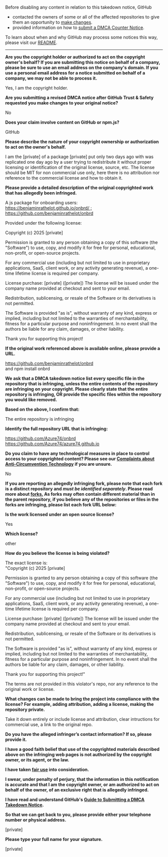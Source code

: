 Before disabling any content in relation to this takedown notice, GitHub
- contacted the owners of some or all of the affected repositories to give them an opportunity to [make changes](https://docs.github.com/en/github/site-policy/dmca-takedown-policy#a-how-does-this-actually-work).
- provided information on how to [submit a DMCA Counter Notice](https://docs.github.com/en/articles/guide-to-submitting-a-dmca-counter-notice).

To learn about when and why GitHub may process some notices this way, please visit our [README](https://github.com/github/dmca/blob/master/README.md#anatomy-of-a-takedown-notice).

---

**Are you the copyright holder or authorized to act on the copyright owner's behalf? If you are submitting this notice on behalf of a company, please be sure to use an email address on the company's domain. If you use a personal email address for a notice submitted on behalf of a company, we may not be able to process it.**

Yes, I am the copyright holder.

**Are you submitting a revised DMCA notice after GitHub Trust & Safety requested you make changes to your original notice?**

No

**Does your claim involve content on GitHub or npm.js?**

GitHub

**Please describe the nature of your copyright ownership or authorization to act on the owner's behalf.**

I am the [private] of a package [private] put only two days ago with was replicated one day ago by a user trying to redistribute it without proper licensing or identification of the original license, source, etc. The license should be MIT for non commercial use only, here there is no attribution nor reference to the commercial license and how to obtain it.

**Please provide a detailed description of the original copyrighted work that has allegedly been infringed.**

A js package for onboarding users: [https://benjaminrathelot.github.io/onbrd/ ;](https://benjaminrathelot.github.io/onbrd/;) https://github.com/benjaminrathelot/onbrd

Provided under the following license:

Copyright (c) 2025 [private]

Permission is granted to any person obtaining a copy of this software (the "Software") to use, copy, and modify it for free for personal, educational, non-profit, or open-source projects.

For any commercial use (including but not limited to use in proprietary applications, SaaS, client work, or any activity generating revenue), a one-time lifetime license is required per company.

License purchase: [private] ([private]) The license will be issued under the company name provided at checkout and sent to your email.

Redistribution, sublicensing, or resale of the Software or its derivatives is not permitted.

The Software is provided "as is", without warranty of any kind, express or implied, including but not limited to the warranties of merchantability, fitness for a particular purpose and noninfringement. In no event shall the authors be liable for any claim, damages, or other liability.

Thank you for supporting this project!

**If the original work referenced above is available online, please provide a URL.**

https://github.com/benjaminrathelot/onbrd  
and npm install onbrd

**We ask that a DMCA takedown notice list every specific file in the repository that is infringing, unless the entire contents of the repository are infringing on your copyright. Please clearly state that the entire repository is infringing, OR provide the specific files within the repository you would like removed.**

**Based on the above, I confirm that:**

The entire repository is infringing

**Identify the full repository URL that is infringing:**

https://github.com/Azure74/onbrd  
https://github.com/Azure74/azure74.github.io

**Do you claim to have any technological measures in place to control access to your copyrighted content? Please see our <a href="https://docs.github.com/articles/guide-to-submitting-a-dmca-takedown-notice#complaints-about-anti-circumvention-technology">Complaints about Anti-Circumvention Technology</a> if you are unsure.**

No

**If you are reporting an allegedly infringing fork, please note that each fork is a distinct repository and <i>must be identified separately</i>. Please read more about <a href="https://docs.github.com/articles/dmca-takedown-policy#b-what-about-forks-or-whats-a-fork">forks.</a> As forks may often contain different material than in the parent repository, if you believe any of the repositories or files in the forks are infringing, please list each fork URL below:**

**Is the work licensed under an open source license?**

Yes

**Which license?**

other

**How do you believe the license is being violated?**

The exact license is:  
"Copyright (c) 2025 [private]

Permission is granted to any person obtaining a copy of this software (the "Software") to use, copy, and modify it for free for personal, educational, non-profit, or open-source projects.

For any commercial use (including but not limited to use in proprietary applications, SaaS, client work, or any activity generating revenue), a one-time lifetime license is required per company.

License purchase: [private] ([private]) The license will be issued under the company name provided at checkout and sent to your email.

Redistribution, sublicensing, or resale of the Software or its derivatives is not permitted.

The Software is provided "as is", without warranty of any kind, express or implied, including but not limited to the warranties of merchantability, fitness for a particular purpose and noninfringement. In no event shall the authors be liable for any claim, damages, or other liability.

Thank you for supporting this project!"

The terms are not provided in this violator's repo, nor any reference to the original work or license.

**What changes can be made to bring the project into compliance with the license? For example, adding attribution, adding a license, making the repository private.**

Take it down entirely or include license and attribution, clear intructions for commercial use, a link to the original repo.

**Do you have the alleged infringer’s contact information? If so, please provide it.**

**I have a good faith belief that use of the copyrighted materials described above on the infringing web pages is not authorized by the copyright owner, or its agent, or the law.**

**I have taken <a href="https://www.lumendatabase.org/topics/22">fair use</a> into consideration.**

**I swear, under penalty of perjury, that the information in this notification is accurate and that I am the copyright owner, or am authorized to act on behalf of the owner, of an exclusive right that is allegedly infringed.**

**I have read and understand GitHub's <a href="https://docs.github.com/articles/guide-to-submitting-a-dmca-takedown-notice/">Guide to Submitting a DMCA Takedown Notice</a>.**

**So that we can get back to you, please provide either your telephone number or physical address.**

[private]

**Please type your full name for your signature.**

[private]
